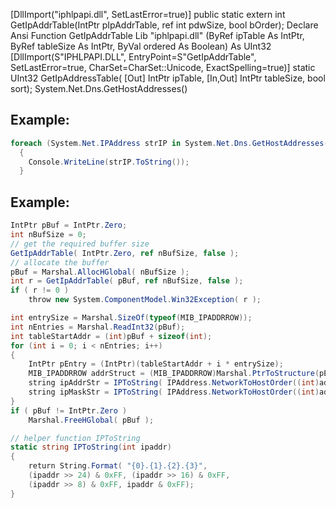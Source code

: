 [DllImport("iphlpapi.dll", SetLastError=true)]
public static extern int GetIpAddrTable(IntPtr pIpAddrTable, ref int pdwSize, bool bOrder);
Declare Ansi Function 
GetIpAddrTable Lib "iphlpapi.dll" (ByRef ipTable As IntPtr, ByRef tableSize As IntPtr, ByVal ordered As Boolean) As UInt32
[DllImport(S"IPHLPAPI.DLL", EntryPoint=S"GetIpAddrTable", SetLastError=true, CharSet=CharSet::Unicode, ExactSpelling=true)]
static UInt32 GetIpAddressTable( [Out] IntPtr ipTable, [In,Out] IntPtr tableSize, bool sort);
System.Net.Dns.GetHostAddresses()

## Example:
```cs
foreach (System.Net.IPAddress strIP in System.Net.Dns.GetHostAddresses(System.Net.Dns.GetHostName()))
  {
    Console.WriteLine(strIP.ToString());
  }
```

## Example:
```cs
IntPtr pBuf = IntPtr.Zero;
int nBufSize = 0;
// get the required buffer size            
GetIpAddrTable( IntPtr.Zero, ref nBufSize, false );
// allocate the buffer
pBuf = Marshal.AllocHGlobal( nBufSize );
int r = GetIpAddrTable( pBuf, ref nBufSize, false );
if ( r != 0 )
    throw new System.ComponentModel.Win32Exception( r );

int entrySize = Marshal.SizeOf(typeof(MIB_IPADDRROW));
int nEntries = Marshal.ReadInt32(pBuf);
int tableStartAddr = (int)pBuf + sizeof(int);
for (int i = 0; i < nEntries; i++)
{
    IntPtr pEntry = (IntPtr)(tableStartAddr + i * entrySize);
    MIB_IPADDRROW addrStruct = (MIB_IPADDRROW)Marshal.PtrToStructure(pEntry, typeof(MIB_IPADDRROW));
    string ipAddrStr = IPToString( IPAddress.NetworkToHostOrder((int)addrStruct._address) );
    string ipMaskStr = IPToString( IPAddress.NetworkToHostOrder((int)addrStruct._mask) );
}
if ( pBuf != IntPtr.Zero )
    Marshal.FreeHGlobal( pBuf );

// helper function IPToString
static string IPToString(int ipaddr)
{
    return String.Format( "{0}.{1}.{2}.{3}",
    (ipaddr >> 24) & 0xFF, (ipaddr >> 16) & 0xFF,
    (ipaddr >> 8) & 0xFF, ipaddr & 0xFF);
}
```
